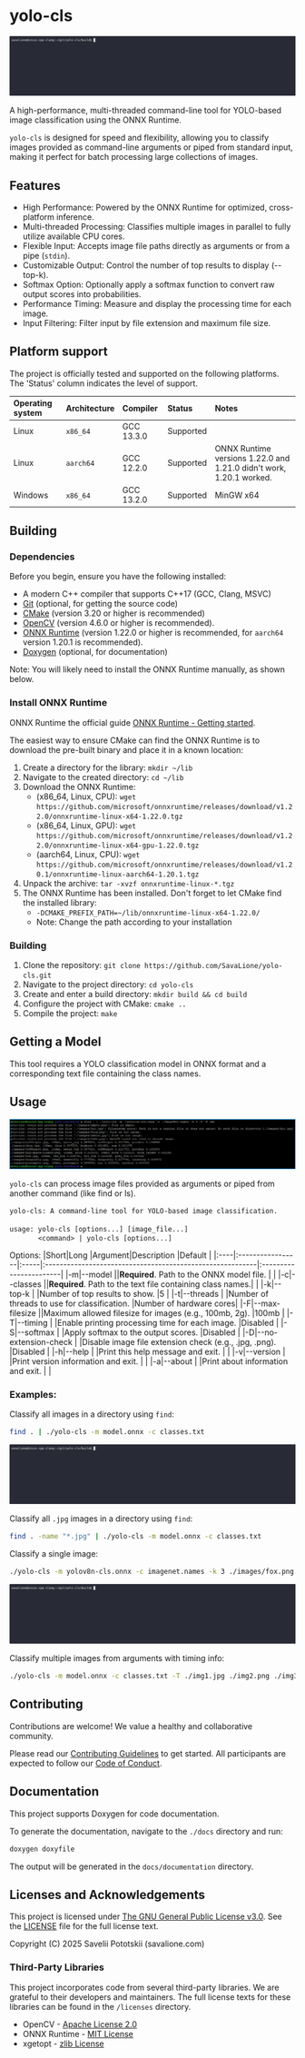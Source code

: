 # yolo-cls
![yolo-cls example animation of classifying and finding images](assets/example-grep.gif)

A high-performance, multi-threaded command-line tool for YOLO-based image classification using the ONNX Runtime.

`yolo-cls` is designed for speed and flexibility, allowing you to classify images provided as command-line arguments or piped from standard input, making it perfect for batch processing large collections of images.

## Features
* High Performance: Powered by the ONNX Runtime for optimized, cross-platform inference.
* Multi-threaded Processing: Classifies multiple images in parallel to fully utilize available CPU cores.
* Flexible Input: Accepts image file paths directly as arguments or from a pipe (`stdin`).
* Customizable Output: Control the number of top results to display (--top-k).
* Softmax Option: Optionally apply a softmax function to convert raw output scores into probabilities.
* Performance Timing: Measure and display the processing time for each image.
* Input Filtering: Filter input by file extension and maximum file size.

## Platform support
The project is officially tested and supported on the following platforms.
The 'Status' column indicates the level of support.

|Operating system|Architecture|Compiler  |Status   |Notes                                                              |
|:---------------|:-----------|:---------|:--------|:------------------------------------------------------------------|
|Linux           |`x86_64`    |GCC 13.3.0|Supported|                                                                   |
|Linux           |`aarch64`   |GCC 12.2.0|Supported|ONNX Runtime versions 1.22.0 and 1.21.0 didn't work, 1.20.1 worked.|
|Windows         |`x86_64`    |GCC 13.2.0|Supported|MinGW x64                                                          |

## Building
### Dependencies
Before you begin, ensure you have the following installed:
* A modern C++ compiler that supports C++17 (GCC, Clang, MSVC)
* [Git](https://git-scm.com/) (optional, for getting the source code)
* [CMake](https://cmake.org/) (version 3.20 or higher is recommended)
* [OpenCV](https://opencv.org/) (version 4.6.0 or higher is recommended).
* [ONNX Runtime](https://onnxruntime.ai/) (version 1.22.0 or higher is recommended, for `aarch64` version 1.20.1 is recommended).
* [Doxygen](https://www.doxygen.nl/) (optional, for documentation)

Note: You will likely need to install the ONNX Runtime manually, as shown below.

### Install ONNX Runtime
ONNX Runtime the official guide [ONNX Runtime - Getting started](https://onnxruntime.ai/getting-started).

The easiest way to ensure CMake can find the ONNX Runtime is to download the pre-built binary and place it in a known location:
1. Create a directory for the library: `mkdir ~/lib`
2. Navigate to the created directory: `cd ~/lib`
3. Download the ONNX Runtime:
    - (x86_64, Linux, CPU): `wget https://github.com/microsoft/onnxruntime/releases/download/v1.22.0/onnxruntime-linux-x64-1.22.0.tgz`
    - (x86_64, Linux, GPU): `wget https://github.com/microsoft/onnxruntime/releases/download/v1.22.0/onnxruntime-linux-x64-gpu-1.22.0.tgz`
    - (aarch64, Linux, CPU): `wget https://github.com/microsoft/onnxruntime/releases/download/v1.20.1/onnxruntime-linux-aarch64-1.20.1.tgz`
4. Unpack the archive: `tar -xvzf onnxruntime-linux-*.tgz`
5. The ONNX Runtime has been installed. Don't forget to let CMake find the installed library:
    - `-DCMAKE_PREFIX_PATH=~/lib/onnxruntime-linux-x64-1.22.0/`
    - Note: Change the path according to your installation

### Building
1. Clone the repository: `git clone https://github.com/SavaLione/yolo-cls.git`
2. Navigate to the project directory: `cd yolo-cls`
3. Create and enter a build directory: `mkdir build && cd build`
4. Configure the project with CMake: `cmake ..`
5. Compile the project: `make`

<!-- The executable `yolo-cls` (or `yolo-cls` on Windows) will be located in the `build` directory (or a subdirectory like `build/Release` depending on your generator and configuration). -->

## Getting a Model
This tool requires a YOLO classification model in ONNX format and a corresponding text file containing the class names.

## Usage
![yolo-cls project example](assets/example.png)

`yolo-cls` can process image files provided as arguments or piped from another command (like find or ls).

```
yolo-cls: A command-line tool for YOLO-based image classification.

usage: yolo-cls [options...] [image_file...]
       <command> | yolo-cls [options...]
```

Options:
|Short|Long              |Argument|Description                                              |Default                 |
|:----|:-----------------|:-----|:----------------------------------------------------------|:-----------------------|
|-m|--model              |<path>|**Required**. Path to the ONNX model file.                 |                        |
|-c|--classes            |<path>|**Required**. Path to the text file containing class names.|                        |
|-k|--top-k              |<int> |Number of top results to show.                             |5                       |
|-t|--threads            |<int> |Number of threads to use for classification.               |Number of hardware cores|
|-F|--max-filesize       |<size>|Maximum allowed filesize for images (e.g., 100mb, 2g).     |100mb                   |
|-T|--timing             |      |Enable printing processing time for each image.            |Disabled                |
|-S|--softmax            |      |Apply softmax to the output scores.                        |Disabled                |
|-D|--no-extension-check |      |Disable image file extension check (e.g., .jpg, .png).     |Disabled                |
|-h|--help               |      |Print this help message and exit.                          |                        |
|-v|--version            |      |Print version information and exit.                        |                        |
|-a|--about              |      |Print about information and exit.                          |                        |

### Examples:
Classify all images in a directory using `find`:
```bash
find . | ./yolo-cls -m model.onnx -c classes.txt
```

![yolo-cls example animation of classifying all images in a directory](assets/example-find-all.gif)

Classify all `.jpg` images in a directory using `find`:
```bash
find . -name "*.jpg" | ./yolo-cls -m model.onnx -c classes.txt
```

Classify a single image:
```bash
./yolo-cls -m yolov8n-cls.onnx -c imagenet.names -k 3 ./images/fox.png
```

![yolo-cls example animation of classifying a single image](assets/example-single-image.gif)

Classify multiple images from arguments with timing info:
```bash
./yolo-cls -m model.onnx -c classes.txt -T ./img1.jpg ./img2.png ./img3.webp
```



## Contributing
Contributions are welcome!
We value a healthy and collaborative community.

Please read our [Contributing Guidelines](CONTRIBUTING.md) to get started.
All participants are expected to follow our [Code of Conduct](CODE_OF_CONDUCT.md).

## Documentation
This project supports Doxygen for code documentation.

To generate the documentation, navigate to the `./docs` directory and run:
```bash
doxygen doxyfile
```

The output will be generated in the `docs/documentation` directory.

## Licenses and Acknowledgements
This project is licensed under [The GNU General Public License v3.0](https://www.gnu.org/licenses/gpl-3.0.en.html).
See the [LICENSE](LICENSE) file for the full license text.

Copyright (C) 2025 Savelii Pototskii (savalione.com)

### Third-Party Libraries
This project incorporates code from several third-party libraries.
We are grateful to their developers and maintainers.
The full license texts for these libraries can be found in the `/licenses` directory.
* OpenCV - [Apache License 2.0](licenses/LICENSE-opencv.txt)
* ONNX Runtime - [MIT License](licenses/LICENSE-onnxruntime.txt)
* xgetopt - [zlib License](licenses/LICENSE-xgetopt.txt)
